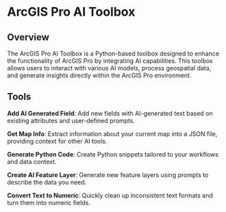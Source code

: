 # ArcGIS Pro AI Toolbox

## Overview

The ArcGIS Pro AI Toolbox is a Python-based toolbox designed to enhance the functionality of ArcGIS Pro by integrating AI capabilities. This toolbox allows users to interact with various AI models, process geospatial data, and generate insights directly within the ArcGIS Pro environment.

## Tools

**Add AI Generated Field**: Add new fields with AI-generated text based on existing attributes and user-defined prompts.

**Get Map Info**: Extract information about your current map into a JSON file, providing context for other AI tools.

**Generate Python Code**: Create Python snippets tailored to your workflows and data context.

**Create AI Feature Layer**: Generate new feature layers using prompts to describe the data you need.

**Convert Text to Numeric**: Quickly clean up inconsistent text formats and turn them into numeric fields.
